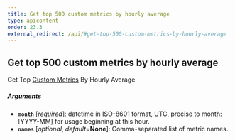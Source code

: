 ```yaml
---
title: Get top 500 custom metrics by hourly average
type: apicontent
order: 23.3
external_redirect: /api/#get-top-500-custom-metrics-by-hourly-average
---
```


## Get top 500 custom metrics by hourly average

Get Top [Custom Metrics](/getting_started/custom_metrics/) By Hourly Average.

##### Arguments

*   **`month`** [*required*]:
    datetime in ISO-8601 format, UTC, precise to month: [YYYY-MM] for usage beginning at this hour.
*   **`names`** [*optional*, *default*=**None**]:
    Comma-separated list of metric names.
